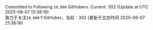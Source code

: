 Committed to Following `10,000` GitHubers. Current: <!-- FOLLOWING_COUNT -->302<!-- FOLLOWING_COUNT --> (Update at UTC <!-- LAST_UPDATED -->2025-08-07 13:38:16<!-- LAST_UPDATED -->)<br>
致力于关注`10,000`个GitHuber。当前：<!-- FOLLOWING_COUNT -->302<!-- FOLLOWING_COUNT --> (更新于北京时间 <!-- LAST_UPDATED_CST -->2025-08-07 21:38:16<!-- LAST_UPDATED_CST -->)
